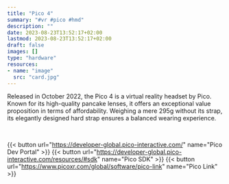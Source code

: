 ```yaml
---
title: "Pico 4"
summary: "#vr #pico #hmd"
description: ""
date: 2023-08-23T13:52:17+02:00
lastmod: 2023-08-23T13:52:17+02:00
draft: false
images: []
type: "hardware"
resources:
- name: "image"
  src: "card.jpg"
---
```

Released in October 2022, the Pico 4 is a virtual reality headset by Pico. Known for its high-quality pancake lenses, it offers an exceptional value proposition in terms of affordability. Weighing a mere 295g without its strap, its elegantly designed hard strap ensures a balanced wearing experience.

<br>

{{< button url="https://developer-global.pico-interactive.com/" name="Pico Dev Portal" >}}
{{< button url="https://developer-global.pico-interactive.com/resources/#sdk" name="Pico SDK" >}}
{{< button url="https://www.picoxr.com/global/software/pico-link" name="Pico Link" >}}
